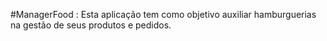 #ManagerFood : 
Esta aplicação tem como objetivo auxiliar hamburguerias na gestão de seus produtos e pedidos.
